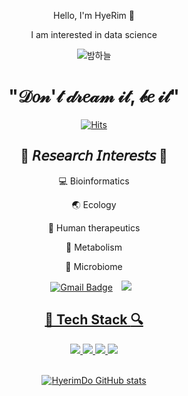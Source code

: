 <div align="center">
	
Hello, I'm HyeRim :wave:

I am interested in data science

![밤하늘](https://user-images.githubusercontent.com/99399643/153429571-f07ce19b-3410-4e1e-ae69-f61c65d7a840.gif)

# "𝒟𝑜𝓃'𝓉 𝒹𝓇𝑒𝒶𝓂 𝒾𝓉, 𝒷𝑒 𝒾𝓉"
	
[![Hits](https://hits.seeyoufarm.com/api/count/incr/badge.svg?url=https%3A%2F%2Fgithub.com%2FHyerimDo&count_bg=%23E9E3DA&title_bg=%23284362&icon=&icon_color=%23FFFFFF&title=hits&edge_flat=false)](https://hits.seeyoufarm.com)
	
## :seedling: 𝘙𝘦𝘴𝘦𝘢𝘳𝘤𝘩 𝘐𝘯𝘵𝘦𝘳𝘦𝘴𝘵𝘴 :seedling:
:computer: Bioinformatics
	
:earth_asia: Ecology
	
:pill: Human therapeutics
	
:traffic_light: Metabolism
	
:microscope: Microbiome

[![Gmail Badge](https://img.shields.io/badge/Gmail-D14836?style=flat&logo=Gmail&logoColor=white)](mailto:hyerimdo95@gmail.com)
<a href="https://www.instagram.com/do_limmil_ob/">
    <img 
        src="http://img.shields.io/badge/-Instagram-black?style=flat&logo=Instagram&link=https://www.instagram.com/do_limmil_ob/"
        style="height : auto; margin-left : 10px; margin-right : 10px;"/>
<div align=center>
	
## :mag_right: Tech Stack :mag:
<img src="https://img.shields.io/badge/python-3776AB?style=for-the-badge&logo=python&logoColor=white">
<img src="https://img.shields.io/badge/linux-FCC624?style=for-the-badge&logo=linux&logoColor=black"> 
<img src="https://img.shields.io/badge/github-181717?style=for-the-badge&logo=github&logoColor=white">
<img src="https://img.shields.io/badge/Adobe Photoshop-8B89CC?style=for-the-badge&logo=Adobe Photoshop&logoColor=white">
<br>

<div align=center>
<br>
	
[![HyerimDo GitHub stats](https://github-readme-stats.vercel.app/api?username=HyerimDo)](https://github.com/anuraghazra/github-readme-stats)
